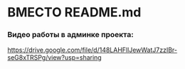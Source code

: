 # ВМЕСТО README.md

### Видео работы в админке проекта:
https://drive.google.com/file/d/148LAHFllJewWatJ7zzIBr-seG8xTRSPg/view?usp=sharing